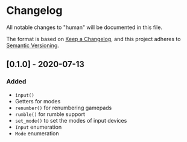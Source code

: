 # Changelog
All notable changes to "human" will be documented in this file.

The format is based on [Keep a Changelog](https://keepachangelog.com/en/1.0.0/),
and this project adheres to
[Semantic Versioning](https://github.com/AldaronLau/semver#a-guide-to-semver).

## [0.1.0] - 2020-07-13
### Added
- `input()`
- Getters for modes
- `renumber()` for renumbering gamepads
- `rumble()` for rumble support
- `set_mode()` to set the modes of input devices
- `Input` enumeration
- `Mode` enumeration
